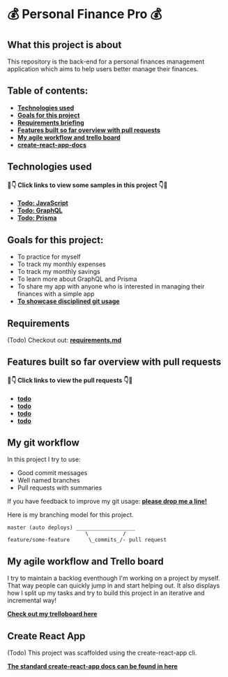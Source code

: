 # 💰 Personal Finance Pro 💰

## What this project is about
This repository is the back-end for a personal finances management application which aims to help users better manage their finances. 

## Table of contents: 
- **[Technologies used](#technologies-used)**
- **[Goals for this project](#goals-for-this-project)**
- **[Requirements briefing](#requirements)**
- **[Features built so far overview with pull requests](#features-built-so-far-overview-with-pull-requests)**
- **[My agile workflow and trello board](#my-agile-workflow-and-trello-board)**
- **[create-react-app-docs](#create-react-app)**

## Technologies used

#### 👀👇 Click links to view some samples in this project 👇👀

- **[Todo: JavaScript](./src/)**  
- **[Todo: GraphQL](./src/)**
- **[Todo: Prisma](./src/)**


## Goals for this project:

- To practice for myself
- To track my monthly expenses
- To track my monthly savings
- To learn more about GraphQL and Prisma
- To share my app with anyone who is interested in managing their finances with a simple app
- **[To showcase disciplined git usage](#my-git-workflow)**

## Requirements

(Todo) Checkout out: **[requirements.md](./requirements.md)**

## Features built so far overview with pull requests

#### 👀👇 Click links to view the pull requests 👇👀

- **[todo](https://github.com/sneelagiri/personal-finance-pro-server)**
- **[todo](https://github.com/sneelagiri/personal-finance-pro-server)**
- **[todo](https://github.com/sneelagiri/personal-finance-pro-server)**
- **[todo](https://github.com/sneelagiri/personal-finance-pro-server)**

## My git workflow

In this project I try to use:

- Good commit messages
- Well named branches
- Pull requests with summaries

If you have feedback to improve my git usage: **[please drop me a line!](https://www.linkedin.com/in/shashank-neelagiri/)** 

Here is my branching model for this project.

```
master (auto deploys) ___________________
                         \           /
feature/some-feature      \_commits_/- pull request
```

## My agile workflow and Trello board

I try to maintain a backlog eventhough I'm working on a project by myself. That way people can quickly jump in and start helping out. It also displays how I split up my tasks and try to build this project in an iterative and incremental way!

**[Check out my trelloboard here](https://trello.com/b/uEV5f5AB/portfolio-project-personal-finance-management-app)**

## Create React App

(Todo) This project was scaffolded using the create-react-app cli. 

**[The standard create-react-app docs can be found in here](./create-react-app-docs.md)**
